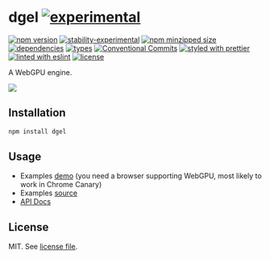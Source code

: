 # dgel [![experimental](http://badges.github.io/stability-badges/dist/experimental.svg)](http://github.com/badges/stability-badges)

[![npm version](https://img.shields.io/npm/v/dgel)](https://www.npmjs.com/package/dgel)
[![stability-experimental](https://img.shields.io/badge/stability-experimental-orange.svg)](https://www.npmjs.com/package/dgel)
[![npm minzipped size](https://img.shields.io/bundlephobia/minzip/dgel)](https://www.npmjs.com/package/dgel)
[![dependencies](https://img.shields.io/david/dmnsgn/dgel)](https://github.com/dmnsgn/dgel/blob/main/package.json)
[![types](https://img.shields.io/npm/types/dgel)](https://github.com/microsoft/TypeScript)
[![Conventional Commits](https://img.shields.io/badge/Conventional%20Commits-1.0.0-fa6673.svg)](https://conventionalcommits.org)
[![styled with prettier](https://img.shields.io/badge/styled_with-Prettier-f8bc45.svg?logo=prettier)](https://github.com/prettier/prettier)
[![linted with eslint](https://img.shields.io/badge/linted_with-ES_Lint-4B32C3.svg?logo=eslint)](https://github.com/eslint/eslint)
[![license](https://img.shields.io/github/license/dmnsgn/dgel)](https://github.com/dmnsgn/dgel/blob/main/LICENSE.md)

A WebGPU engine.

![](screenshot.jpg)

## Installation

```bash
npm install dgel
```

## Usage

- Examples [demo](https://dmnsgn.github.io/dgel/) (you need a browser supporting WebGPU, most likely to work in Chrome Canary)
- Examples [source](examples/)
- [API Docs](https://dmnsgn.github.io/dgel/docs/)

## License

MIT. See [license file](https://github.com/dmnsgn/dgel/blob/main/LICENSE.md).
